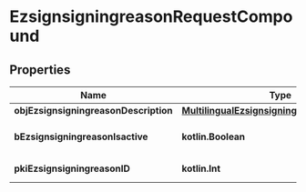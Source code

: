 
# EzsignsigningreasonRequestCompound

## Properties
Name | Type | Description | Notes
------------ | ------------- | ------------- | -------------
**objEzsignsigningreasonDescription** | [**MultilingualEzsignsigningreasonDescription**](MultilingualEzsignsigningreasonDescription.md) |  | 
**bEzsignsigningreasonIsactive** | **kotlin.Boolean** | Whether the ezsignsigningreason is active or not | 
**pkiEzsignsigningreasonID** | **kotlin.Int** | The unique ID of the Ezsignsigningreason |  [optional]



